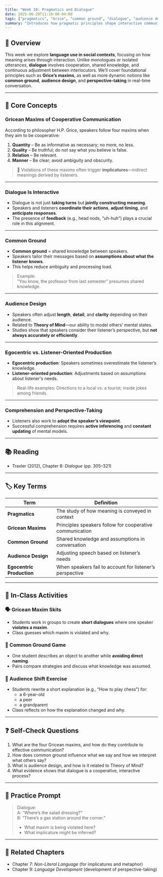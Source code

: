 ```yaml
---
title: "Week 10: Pragmatics and Dialogue"
date: 2025-06-20T11:10:00-04:00
tags: ["pragmatics", "Grice", "common ground", "dialogue", "audience design"]
summary: "Introduces how pragmatic principles shape interactive communication, including Gricean maxims, common ground, and how speakers adjust to listeners in dialogue."
---
```


## 📘 Overview

This week we explore **language use in social contexts**, focusing on how meaning arises through interaction. Unlike monologues or isolated utterances, **dialogue** involves cooperation, shared knowledge, and continuous adjustment between interlocutors. We’ll cover foundational principles such as **Grice’s maxims**, as well as more dynamic notions like **common ground**, **audience design**, and **perspective-taking** in real-time conversation.

---

## 🧠 Core Concepts

### Gricean Maxims of Cooperative Communication

According to philosopher H.P. Grice, speakers follow four maxims when they aim to be cooperative:

1. **Quantity** – Be as informative as necessary; no more, no less.
2. **Quality** – Be truthful; do not say what you believe is false.
3. **Relation** – Be relevant.
4. **Manner** – Be clear; avoid ambiguity and obscurity.

> 🧠 Violations of these maxims often trigger **implicatures**—indirect meanings derived by listeners.

---

### Dialogue Is Interactive

- Dialogue is not just **taking turns** but **jointly constructing meaning**.
- Speakers and listeners **coordinate their actions**, **adjust timing**, and **anticipate responses**.
- The presence of **feedback** (e.g., head nods, “uh-huh”) plays a crucial role in this alignment.

---

### Common Ground

- **Common ground** = shared knowledge between speakers.
- Speakers tailor their messages based on **assumptions about what the listener knows**.
- This helps reduce ambiguity and processing load.

> Example:  
> “You know, the professor from last semester” presumes shared knowledge.

---

### Audience Design

- Speakers often adjust **length**, **detail**, and **clarity** depending on their audience.
- Related to **Theory of Mind**—our ability to model others’ mental states.
- Studies show that speakers consider their listener’s perspective, but **not always accurately or efficiently**.

---

### Egocentric vs. Listener-Oriented Production

- **Egocentric production**: Speakers sometimes overestimate the listener’s knowledge.
- **Listener-oriented production**: Adjustments based on assumptions about listener's needs.

> Real-life examples: Directions to a local vs. a tourist; inside jokes among friends.

---

### Comprehension and Perspective-Taking

- Listeners also work to **adopt the speaker’s viewpoint**.
- Successful comprehension requires **active inferencing** and **constant updating** of mental models.

---

## 📚 Reading

- Traxler (2012), Chapter 8: *Dialogue* (pp. 305–321)

---

## 🏷️ Key Terms

| Term | Definition |
|------|------------|
| **Pragmatics** | The study of how meaning is conveyed in context |
| **Gricean Maxims** | Principles speakers follow for cooperative communication |
| **Common Ground** | Shared knowledge and assumptions in conversation |
| **Audience Design** | Adjusting speech based on listener’s needs |
| **Egocentric Production** | When speakers fail to account for listener’s perspective |

---

## 🧪 In-Class Activities

### 🗣️ Gricean Maxim Skits

- Students work in groups to create **short dialogues** where one speaker **violates a maxim**.
- Class guesses which maxim is violated and why.

### 🤝 Common Ground Game

- One student describes an object to another while **avoiding direct naming**.
- Pairs compare strategies and discuss what knowledge was assumed.

### 🔁 Audience Shift Exercise

- Students rewrite a short explanation (e.g., “How to play chess”) for:
  - a 6-year-old
  - a peer
  - a grandparent
- Class reflects on how the explanation changed and why.

---

## ❓ Self-Check Questions

1. What are the four Gricean maxims, and how do they contribute to effective communication?
2. How does common ground influence what we say and how we interpret what others say?
3. What is audience design, and how is it related to Theory of Mind?
4. What evidence shows that dialogue is a cooperative, interactive process?

---

## 🧩 Practice Prompt

> Dialogue:  
> A: “Where’s the salad dressing?”  
> B: “There’s a gas station around the corner.”  
>
> - What maxim is being violated here?
> - What implicature might be inferred?

---

## 🔁 Related Chapters

- Chapter 7: *Non-Literal Language* (for implicatures and metaphor)
- Chapter 9: *Language Development* (development of perspective-taking)

